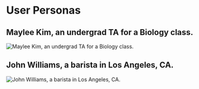 # User Personas
## Maylee Kim, an undergrad TA for a Biology class.
![Maylee Kim, an undergrad TA for a Biology class.](https://github.com/UW-INFO442-WI23/christmas/blob/main/src/img/persona-1.png?raw=true)

## John Williams, a barista in Los Angeles, CA.
![John Williams, a barista in Los Angeles, CA.](https://github.com/UW-INFO442-WI23/christmas/blob/main/src/img/persona-2.png?raw=true)